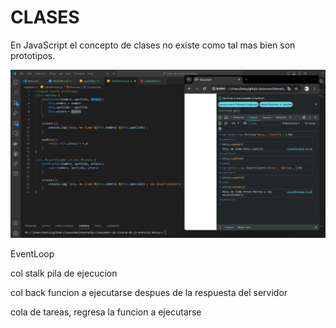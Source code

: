 # CLASES

En JavaScript el concepto de clases no existe como tal mas bien son prototipos.

![](/Capitulo%20V/img/5.Prototipos.png)

EventLoop

col stalk pila de ejecucion

col back funcion a ejecutarse despues de la respuesta del servidor

cola de tareas, regresa la funcion a ejecutarse